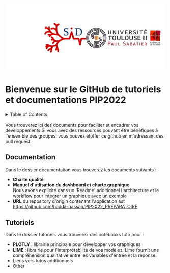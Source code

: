 <div align="center">
    <img src="IMAGES/UPSID2.jpg" alt="Logo" "height="500">
</div>

# Bienvenue sur le GitHub de tutoriels et documentations PIP2022

<!-- TABLE OF CONTENTS -->
<details>
  <summary>Table of Contents</summary>
  <ol>
    <li>
      <a href="#Documentation">Documentation</a>
    </li>
    <li>
      <a href="#Tutoriels">Tutoriels</a>
    </li>
</details>
<br/>
Vous trouverez ici des documents pour faciliter et encadrer vos développements.Si vous avez des ressources pouvant être bénéfiques à l'ensemble des groupes: vous pouvez étoffer ce github en m'adressant des pull request.

## Documentation 
Dans le dossier documentation vous trouverez les documents suivants :
* **Charte qualité**
* **Manuel d'utlisation du dashboard et charte graphique**<br/>
Nous avons explicité dans un 'Readme' additionnel l'architecture et le workflow pour intégrer un graphique avec un exemple
* **URL** du repository d'origin contenant l'application est  https://github.com/hadda-hassan/PIP2022_PREPARATOIRE
## Tutoriels
Dans le dossier tutoriels vous trouverez des notebooks tuto pour :
* **PLOTLY** : librairie principale pour développer vos graphiques
* **LIME** : librairie pour l'interprétabilité de vos modèles. Lime fournit une compréhension qualitative entre les variables d'entrée et la réponse.
* Liens vers tutos additionnels 
* Other